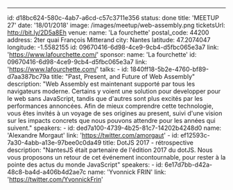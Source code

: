 ---
id: d18bc624-580c-4ab7-a6cd-c57c3711e356
status: done
title: 'MEETUP 27'
date: '18/01/2018'
image: /images/meetup/web-assembly.png
ticketsUrl: http://bit.ly/2D5a8Eh
venue:
    name: 'La fourchette'
    postal_code: 44200
    address: 2ter quai François Mitterand
    city: Nantes
    latitude: 47.2074047 
    longitude: -1.5582155
    id: 09670416-6d98-4ce9-9cb4-d5fbc065e3a7
    link: 'https://www.lafourchette.com/'
sponsor:
    name: 'La fourchette'
    id: 09670416-6d98-4ce9-9cb4-d5fbc065e3a7
    link: 'https://www.lafourchette.com/'
talks:
    -
        id: 1840ff18-5b2e-4760-bf89-d7aa387bc79a
        title: "Past, Present, and Future of Web Assembly"
        description: "Web Assembly est maintenant supporté par tous les navigateurs moderne. Certains y voient une solution pour developper pour le web sans JavaScript, tandis que d'autres sont plus excités par les performances annoncées.
        Afin de mieux comprendre cette technologie, vous êtes invités à un voyage de ses origines au present, suivi d'une vision sur les impacts concrets que nous pouvons attendre pour les années qui suivent."
        speakers:
            -
                id: ded7a100-4739-4b25-81c7-14202b4248d0
                name: 'Alexandre Morgaut'
                link: 'https://twitter.com/amorgaut'
    -
        id: ef12593c-7a30-4abb-a13e-97bee0c0da49
        title: DotJS 2017 - rétrospective
        description: "NantesJS était partenaire de l'édition 2017 du dotJS. Nous vous proposons un retour de cet événement incontournable, pour rester à la pointe des actus du monde JavaScript"
        speakers:
            -
                id: 6e17d7bb-d42a-48c8-ba4d-a406b4d2ae7c
                name: 'Yvonnick FRIN'
                link: 'https://twitter.com/YvonnickFrin'
